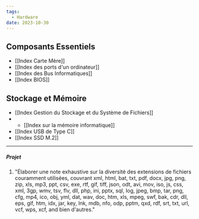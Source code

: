 ```yaml
---
tags:
  - Hardware
date: 2023-10-30
---
```


## Composants Essentiels
- [[Index Carte Mère]]
- [[Index des ports d'un ordinateur]]
- [[Index des Bus Informatiques]]
- [[Index BIOS]]

## Stockage et Mémoire
- [[Index Gestion du Stockage et du Système de Fichiers]]
- - [[Index sur la mémoire informatique]]
- [[Index USB de Type C]]
- [[Index SSD M.2]]

---

##### Projet

1. "Élaborer une note exhaustive sur la diversité des extensions de fichiers couramment utilisées, couvrant xml, html, bat, txt, pdf, docx, jpg, png, zip, xls, mp3, ppt, csv, exe, rtf, gif, tiff, json, odt, avi, mov, iso, js, css, xml, 3gp, wmv, tsv, flv, dll, php, ini, pptx, sql, log, jpeg, bmp, tar, png, cfg, mp4, ico, obj, yml, dat, wav, doc, htm, xls, mpeg, swf, bak, cdr, dll, eps, gif, htm, idx, jar, key, lnk, mdb, nfo, odp, pptm, qxd, rdf, srt, txt, url, vcf, wps, xcf, and bien d'autres."